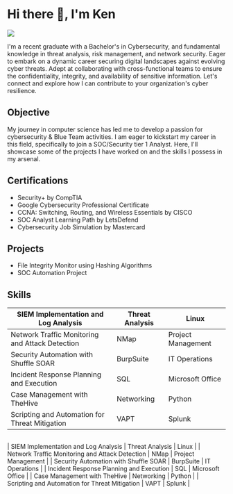 # Hi there 👋, I'm Ken
<a href="https://linkedin.com/in/ken-mathews"><img src="https://img.shields.io/badge/-LinkedIn-0072b1?&style=for-the-badge&logo=linkedin&logoColor=white" /></a>

I'm a recent graduate with a Bachelor's in Cybersecurity, and fundamental knowledge in threat analysis, risk management, and network security. Eager to embark on a dynamic career securing digital landscapes against evolving cyber threats. Adept at collaborating with cross-functional teams to ensure the confidentiality, integrity, and availability of sensitive information. Let's connect and explore how I can contribute to your organization's cyber resilience.


## Objective

My journey in computer science has led me to develop a passion for cybersecurity & Blue Team activities. I am eager to kickstart my career in this field, specifically to join a SOC/Security tier 1 Analyst.
Here, I'll showcase some of the projects I have worked on and the skills I possess in my arsenal.


## Certifications

- Security+ by CompTIA
- Google Cybersecurity Professional Certificate
- CCNA: Switching, Routing, and Wireless Essentials by CISCO
- SOC Analyst Learning Path by LetsDefend
- Cybersecurity Job Simulation by Mastercard


## Projects

- File Integrity Monitor using Hashing Algorithms
- SOC Automation Project


## Skills

| SIEM Implementation and Log Analysis          | Threat Analysis      | Linux                |
|-----------------------------------------------|----------------------|----------------------|
| Network Traffic Monitoring and Attack Detection | NMap                | Project Management   |
| Security Automation with Shuffle SOAR         | BurpSuite            | IT Operations        |
| Incident Response Planning and Execution      | SQL                  | Microsoft Office     |
| Case Management with TheHive                  | Networking           | Python               |
| Scripting and Automation for Threat Mitigation | VAPT                | Splunk               |



## 
| SIEM Implementation and Log Analysis          | Threat Analysis      | Linux                |
| Network Traffic Monitoring and Attack Detection | NMap                | Project Management   |
| Security Automation with Shuffle SOAR         | BurpSuite            | IT Operations        |
| Incident Response Planning and Execution      | SQL                  | Microsoft Office     |
| Case Management with TheHive                  | Networking           | Python               |
| Scripting and Automation for Threat Mitigation | VAPT                | Splunk               |
